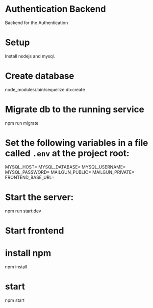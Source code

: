 
# Authentication Backend

Backend for the Authentication

# Setup
Install nodejs and mysql.

# Create database

node_modules/.bin/sequelize db:create

# Migrate db to the running service

npm run migrate

# Set the following variables in a file called `.env` at the project root:

MYSQL_HOST=
MYSQL_DATABASE=
MYSQL_USERNAME=
MYSQL_PASSWORD=
MAILGUN_PUBLIC=
MAILGUN_PRIVATE=
FRONTEND_BASE_URL=

# Start the server:

npm run start:dev

# Start frontend

# install npm
npm install

# start

npm start